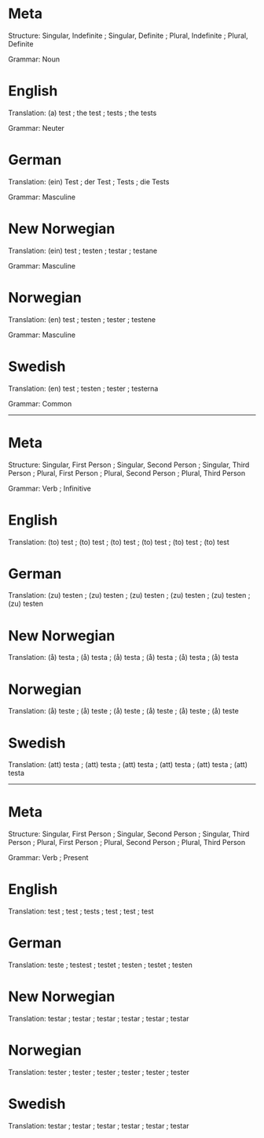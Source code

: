 Meta
====

Structure: Singular, Indefinite ; Singular, Definite ; Plural, Indefinite ; Plural, Definite

Grammar:   Noun



English
=======

Translation: (a) test ; the test ; tests ; the tests

Grammar:     Neuter



German
======

Translation: (ein) Test ; der Test ; Tests ; die Tests

Grammar:     Masculine



New Norwegian
=============

Translation: (ein) test ; testen ; testar ; testane

Grammar:     Masculine



Norwegian
=========

Translation: (en) test ; testen ; tester ; testene

Grammar:     Masculine



Swedish
=======

Translation: (en) test ; testen ; tester ; testerna

Grammar:     Common



--------------------------------------------------------------------------------

Meta
====

Structure: Singular, First Person ; Singular, Second Person ; Singular, Third Person ;
           Plural, First Person   ; Plural, Second Person   ; Plural, Third Person

Grammar:   Verb ; Infinitive



English
=======

Translation: (to) test ; (to) test ; (to) test ;
             (to) test ; (to) test ; (to) test



German
======

Translation: (zu) testen ; (zu) testen ; (zu) testen ;
             (zu) testen ; (zu) testen ; (zu) testen



New Norwegian
=============

Translation: (å) testa ; (å) testa ; (å) testa ;
             (å) testa ; (å) testa ; (å) testa



Norwegian
=========

Translation: (å) teste ; (å) teste ; (å) teste ;
             (å) teste ; (å) teste ; (å) teste



Swedish
=======

Translation: (att) testa ; (att) testa ; (att) testa ;
             (att) testa ; (att) testa ; (att) testa



--------------------------------------------------------------------------------

Meta
====

Structure: Singular, First Person ; Singular, Second Person ; Singular, Third Person ;
           Plural, First Person   ; Plural, Second Person   ; Plural, Third Person

Grammar:   Verb ; Present



English
=======

Translation: test ; test ; tests ;
             test ; test ; test



German
======

Translation: teste  ; testest ; testet ;
             testen ; testet  ; testen



New Norwegian
=============

Translation: testar ; testar ; testar ;
             testar ; testar ; testar



Norwegian
=========

Translation: tester ; tester ; tester ;
             tester ; tester ; tester



Swedish
=======

Translation: testar ; testar ; testar ;
             testar ; testar ; testar
